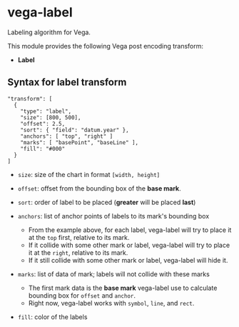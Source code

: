 # vega-label

Labeling algorithm for Vega.

This module provides the following Vega post encoding transform:

- **Label**

## Syntax for label transform

```
"transform": [
  {
    "type": "label",
    "size": [800, 500],
    "offset": 2.5,
    "sort": { "field": "datum.year" },
    "anchors": [ "top", "right" ]
    "marks": [ "basePoint", "baseLine" ],
    "fill": "#000"
  }
]
```

- `size`: size of the chart in format `[width, height]`

- `offset`: offset from the bounding box of the **base mark**.

- `sort`: order of label to be placed (**greater** will be placed **last**)

- `anchors`: list of anchor points of labels to its mark's bounding box
  - From the example above, for each label, vega-label will try to place it at the `top` first, relative to its mark.
  - If it collide with some other mark or label, vega-label will try to place it at the `right`, relative to its mark.
  - If it still collide with some other mark or label, vega-label will hide it.

- `marks`: list of data of mark; labels will not collide with these marks
  - The first mark data is the **base mark** vega-label use to calculate bounding box for `offset` and `anchor`.
  - Right now, vega-label works with `symbol`, `line`, and `rect`.

- `fill`: color of the labels